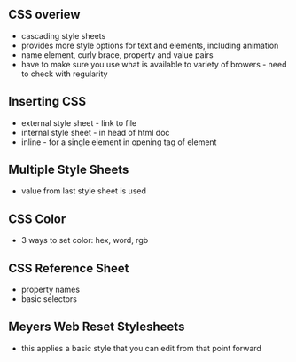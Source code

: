## CSS overiew

- cascading style sheets
- provides more style options for text and elements, including animation
- name element, curly brace, property and value pairs
- have to make sure you use what is available to variety of browers - need to check with regularity

## Inserting CSS

- external style sheet - link to file
- internal style sheet - in head of html doc
- inline - for a single element in opening tag of element

## Multiple Style Sheets

- value from last style sheet is used

## CSS Color

- 3 ways to set color: hex, word, rgb

## CSS Reference Sheet 

- property names
- basic selectors

## Meyers Web Reset Stylesheets

- this applies a basic style that you can edit from that point forward